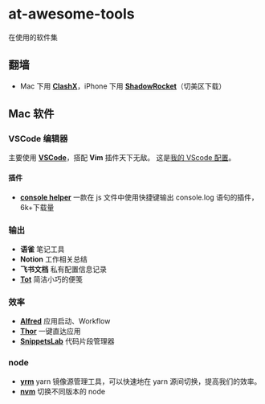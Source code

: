 # at-awesome-tools

在使用的软件集

## 翻墙

- Mac 下用 [**ClashX**](https://github.com/yichengchen/clashX/releases)，iPhone 下用 [**ShadowRocket**](https://itunes.apple.com/us/app/shadowrocket/id932747118?mt=8)（切美区下载）

## Mac 软件

### VSCode 编辑器

主要使用 [**VSCode**](https://code.visualstudio.com/)，搭配 **Vim** 插件天下无敌。
这是[我的 VScode 配置](./VSCode)。

#### 插件

- [**console helper**](https://marketplace.visualstudio.com/items?itemName=AT-9420.console-helper) 一款在 js 文件中使用快捷键输出 console.log 语句的插件，6k+下载量

### 输出

- **语雀** 笔记工具
- **Notion** 工作相关总结
- **飞书文档** 私有配置信息记录
- [**Tot**](https://apps.apple.com/us/app/tot/id1491071483?mt=12) 简洁小巧的便笺

### 效率

- [**Alfred**](https://www.macwk.com/soft/alfred-4) 应用启动、Workflow
- [**Thor**](https://github.com/gbammc/Thor) 一键直达应用
- [**SnippetsLab**](https://www.renfei.org/snippets-lab/) 代码片段管理器

### node
- [**yrm**](https://www.npmjs.com/package/yrm) yarn 镜像源管理工具，可以快速地在 yarn 源间切换，提高我们的效率。
- [**nvm**](https://github.com/nvm-sh/nvm) 切换不同版本的 node